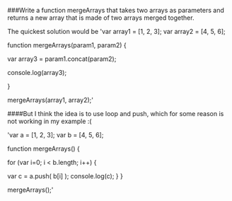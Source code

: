 ###Write a function mergeArrays that takes two arrays as parameters and returns a new array that is made of two arrays merged together.

The quickest solution would be
'var array1 = [1, 2, 3];
var array2 = [4, 5, 6];


function mergeArrays(param1, param2) {

  var array3 = param1.concat(param2);
  
  console.log(array3);  

}

mergeArrays(array1, array2);'


####But I think the idea is to use loop and push, which for some reason is not working in my example :(

'var a = [1, 2, 3];
var b = [4, 5, 6];

function mergeArrays() {
  
for (var i=0; i < b.length; i++) {
    
  var c = a.push( b[i] );
  console.log(c);
}
}

mergeArrays();'
